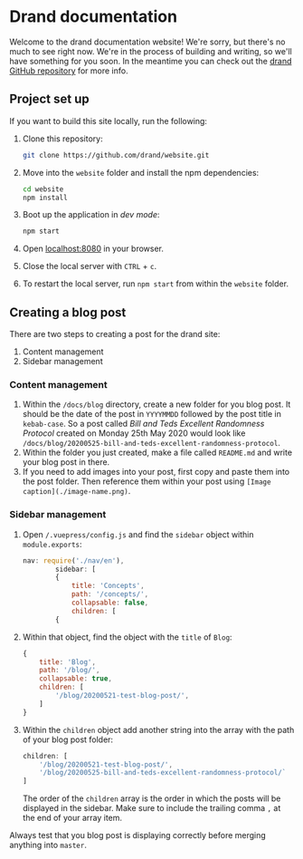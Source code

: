 # Drand documentation

Welcome to the drand documentation website! We're sorry, but there's no much to see right now. We're in the process of building and writing, so we'll have something for you soon. In the meantime you can check out the [drand GitHub repository](https://github.com/drand/drand) for more info.

## Project set up

If you want to build this site locally, run the following:

1. Clone this repository:

   ```bash
   git clone https://github.com/drand/website.git
   ```

1. Move into the `website` folder and install the npm dependencies:

   ```bash
   cd website
   npm install
   ```

1. Boot up the application in _dev mode_:

   ```bash
   npm start
   ```

1. Open [localhost:8080](http://localhost:8080) in your browser.
1. Close the local server with `CTRL` + `c`.
1. To restart the local server, run `npm start` from within the `website` folder.

## Creating a blog post

There are two steps to creating a post for the drand site:

1. Content management
1. Sidebar management

### Content management

1. Within the `/docs/blog` directory, create a new folder for you blog post. It should be the date of the post in `YYYYMMDD` followed by the post title in `kebab-case`. So a post called _Bill and Teds Excellent Randomness Protocol_ created on Monday 25th May 2020 would look like `/docs/blog/20200525-bill-and-teds-excellent-randomness-protocol`.
1. Within the folder you just created, make a file called `README.md` and write your blog post in there.
1. If you need to add images into your post, first copy and paste them into the post folder. Then reference them within your post using `[Image caption](./image-name.png)`.

### Sidebar management

1. Open `/.vuepress/config.js` and find the `sidebar` object within `module.exports`:

   ```javascript
   nav: require('./nav/en'),
           sidebar: [
           {
               title: 'Concepts',
               path: '/concepts/',
               collapsable: false,
               children: [
           {
   ```

1. Within that object, find the object with the `title` of `Blog`:

   ```javascript
   {
       title: 'Blog',
       path: '/blog/',
       collapsable: true,
       children: [
           '/blog/20200521-test-blog-post/',
       ]
   }
   ```

1. Within the `children` object add another string into the array with the path of your blog post folder:

   ```javascript
   children: [
       '/blog/20200521-test-blog-post/',
       '/blog/20200525-bill-and-teds-excellent-randomness-protocol/`
   ]
   ```

   The order of the `children` array is the order in which the posts will be displayed in the sidebar. Make sure to include the trailing comma `,` at the end of your array item.

Always test that you blog post is displaying correctly before merging anything into `master`.
